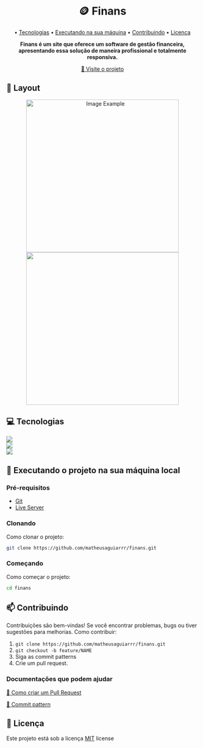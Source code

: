 <h1 align="center" style="font-weight: bold;">🪙 Finans</h1>

<p align="center">
 • <a href="#tech">Tecnologias</a> • 
 <a href="#started">Executando na sua máquina</a> • 
 <a href="#contribute">Contribuindo</a> • 
 <a href="#license">Licença</a>
</p>

<p align="center">
    <b>Finans é um site que oferece um software de gestão financeira, apresentando essa solução de maneira profissional e totalmente responsiva.</b>
</p>

<p align="center">
     <a href="https://matheusaguiarrr.github.io/finans/" target="_blank">📱 Visite o projeto</a>
</p>

<h2 id="layout">🎨 Layout</h2>

<p align="center">
    <img src="https://github.com/matheusaguiarrr/finans/assets/106553412/3902b245-b27c-4997-b47b-ab92dedde8f8" alt="Image Example" width="400px">
    <img src="https://github.com/matheusaguiarrr/finans/assets/106553412/3c304779-fbd3-4d46-bc5c-0f34daa2c04a" alt="" width="400px">
</p>

<h2 id="tech">💻 Tecnologias</h2>

  <a href="https://developer.mozilla.org/pt-BR/docs/Web/HTML"><img src="https://img.shields.io/badge/html5-%23E34F26.svg?style=for-the-badge&logo=html5&logoColor=white" target="_blank"></a>
  <br>
  <a href="https://developer.mozilla.org/pt-BR/docs/Web/CSS"><img src="https://img.shields.io/badge/css3-%231572B6.svg?style=for-the-badge&logo=css3&logoColor=white" target="_blank"></a>
  <br>
  <a href="https://getbootstrap.com/"><img src="https://img.shields.io/badge/bootstrap-%238511FA.svg?style=for-the-badge&logo=bootstrap&logoColor=white" target="_blank"></a>

<h2 id="started">🚀 Executando o projeto na sua máquina local</h2>

<h3>Pré-requisitos</h3>

- [Git](https://github.com)
- [Live Server](https://www.freecodecamp.org/portuguese/news/live-server-no-vs-code-como-atualizar-automaticamente-o-seu-navegador-com-essa-extensao-simples/)

<h3>Clonando</h3>

Como clonar o projeto:

```bash
git clone https://github.com/matheusaguiarrr/finans.git
```

<h3>Começando</h3>

Como começar o projeto:

```bash
cd finans
```

<h2 id="contribute">📫 Contribuindo</h2>
Contribuições são bem-vindas! 
Se você encontrar problemas, bugs ou tiver sugestões para melhorias.
Como contribuir:

1. `git clone https://github.com/matheusaguiarrr/finans.git`
2. `git checkout -b feature/NAME`
3. Siga as commit patterns
4. Crie um pull request.

<h3>Documentações que podem ajudar</h3>

[📝 Como criar um Pull Request](https://www.atlassian.com/br/git/tutorials/making-a-pull-request)

[💾 Commit pattern](https://gist.github.com/joshbuchea/6f47e86d2510bce28f8e7f42ae84c716)

<h2 id="license">📝 Licença</h2>

Este projeto está sob a licença [MIT](LICENSE) license
